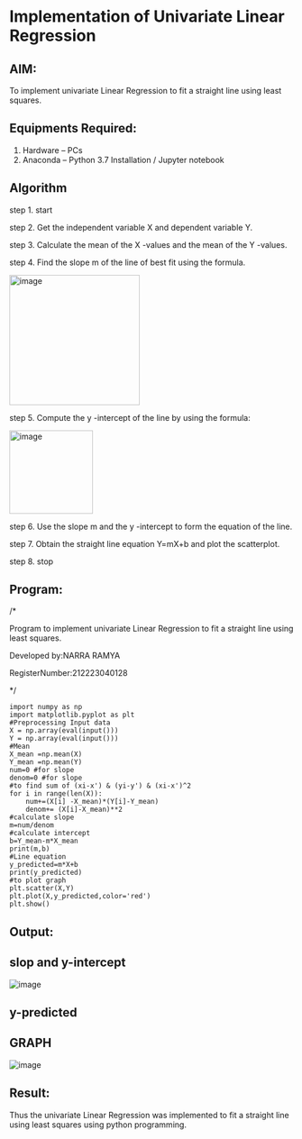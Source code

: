 # Implementation of Univariate Linear Regression

## AIM:

To implement univariate Linear Regression to fit a straight line using least squares.

## Equipments Required:
1. Hardware – PCs
2. Anaconda – Python 3.7 Installation / Jupyter notebook

## Algorithm

step 1. start

step 2. Get the independent variable X and dependent variable Y.

step 3. Calculate the mean of the X -values and the mean of the Y -values.

step 4. Find the slope m of the line of best fit using the formula. 

<img width="231" alt="image" src="https://user-images.githubusercontent.com/93026020/192078527-b3b5ee3e-992f-46c4-865b-3b7ce4ac54ad.png">

step 5. Compute the y -intercept of the line by using the formula:

<img width="148" alt="image" src="https://user-images.githubusercontent.com/93026020/192078545-79d70b90-7e9d-4b85-9f8b-9d7548a4c5a4.png">

step 6. Use the slope m and the y -intercept to form the equation of the line.

step 7. Obtain the straight line equation Y=mX+b and plot the scatterplot.

step 8. stop

## Program:

/*

Program to implement univariate Linear Regression to fit a straight line using least squares.

Developed by:NARRA RAMYA 

RegisterNumber:212223040128 

*/

```
import numpy as np
import matplotlib.pyplot as plt
#Preprocessing Input data
X = np.array(eval(input()))
Y = np.array(eval(input()))
#Mean
X_mean =np.mean(X)
Y_mean =np.mean(Y)
num=0 #for slope
denom=0 #for slope
#to find sum of (xi-x') & (yi-y') & (xi-x')^2
for i in range(len(X)):
    num+=(X[i] -X_mean)*(Y[i]-Y_mean)
    denom+= (X[i]-X_mean)**2
#calculate slope   
m=num/denom
#calculate intercept
b=Y_mean-m*X_mean
print(m,b)
#Line equation
y_predicted=m*X+b
print(y_predicted)
#to plot graph
plt.scatter(X,Y)
plt.plot(X,y_predicted,color='red')
plt.show()
```

## Output:
## slop and y-intercept

![image](https://github.com/user-attachments/assets/eeb03e20-9ea1-4fee-ad92-2c08812e970e)

## y-predicted

## GRAPH
![image](https://github.com/user-attachments/assets/749673af-8881-4a4f-83e2-ac3eafcb6125)

## Result:
Thus the univariate Linear Regression was implemented to fit a straight line using least squares using python programming.
